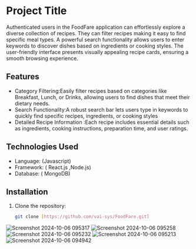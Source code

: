 # Project Title

Authenticated users in the FoodFare application can effortlessly explore a diverse collection of recipes. They can filter recipes  making it easy to find specific meal types. A powerful search functionality allows users to enter keywords to discover dishes based on ingredients or cooking styles. The user-friendly interface presents visually appealing recipe cards, ensuring a smooth browsing experience.

## Features

- Category Filtering:Easily filter recipes based on categories like Breakfast, Lunch, or Drinks, allowing users to find dishes that meet their dietary needs.
- Search Functionality:A robust search bar lets users type in keywords to quickly find specific recipes, ingredients, or cooking styles
- Detailed Recipe Information :Each recipe includes essential details such as ingredients, cooking instructions, preparation time, and user ratings.

## Technologies Used

- Language: (Javascript)
- Framework: ( React.js ,Node.js)
- Database: ( MongoDB)

## Installation

1. Clone the repository:
   ```bash
   git clone [https://github.com/vai-sys/FoodFare.git]
   
   
![Screenshot 2024-10-06 095317](https://github.com/user-attachments/assets/46ed24dd-5f5c-44c3-b3e7-96037041d4c6)
![Screenshot 2024-10-06 095258](https://github.com/user-attachments/assets/fa62c8ba-712c-4d76-8388-53ee275a176d)
![Screenshot 2024-10-06 095232](https://github.com/user-attachments/assets/c53aa12e-9784-4cde-8c21-37d66e4da7c0)
![Screenshot 2024-10-06 095213](https://github.com/user-attachments/assets/31533614-5ee4-434c-807d-26ac76288927)
![Screenshot 2024-10-06 094942](https://github.com/user-attachments/assets/b67b7872-9713-467d-9d5e-912b6cdfadd8)
